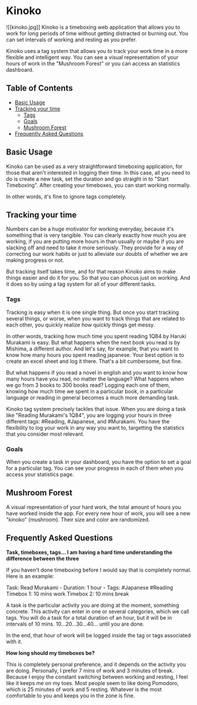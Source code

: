# Kinoko
![[kinoko.jpg]]
Kinoko is a timeboxing web application that allows you to work for long periods of time without getting distracted or burning out. You can set intervals of working and resting as you prefer.

Kinoko uses a tag system that allows you to track your work time in a more flexible and intelligent way. You can see a visual representation of your hours of work in the "Mushroom Forest" or you can access an statistics dashboard.

## Table of Contents

*   [Basic Usage](#basic-usage)
*   [Tracking your time](#tracking-your-time)
    *   [Tags](#tags)
    *   [Goals](#goals)
    *   [Mushroom Forest](#mushroom-forest)
*   [Frequently Asked Questions](#frequently-asked-questions)
<!-- *   [Screenshots](#screenshots) -->

## Basic Usage

Kinoko can be used as a very straightforward timeboxing application, for those that aren't interested in logging their time. In this case, all you need to do is create a new task, set the duration and go straight in to "Start Timeboxing". After creating your timeboxes, you can start working normally.

In other words, it's fine to ignore tags completely.

## Tracking your time

Numbers can be a huge motivator for working everyday, because it's something that is very tangible. You can clearly exactly how much you are working, if you are putting more hours in than usually or maybe if you are slacking off and need to take it more seriously. They provide for a way of correcting our work habits or just to alleviate our doubts of whether we are making progress or not.

But tracking itself takes time, and for that reason Kinoko aims to make things easier and do it for you. So that you can phocus just on working. And it does so by using a tag system for all of your different tasks.

### Tags

Tracking is easy when it is one single thing. But once you start tracking several things, or worse, when you want to track things that are related to each other, you quickly realize how quickly things get messy.

In other words, tracking how much time you spent reading 1Q84 by Haruki Murakami is easy. But what happens when the next book you read is by Mishima, a different author. And let's say, for example, that you want to know how many hours you spent reading japanese. Your best option is to create an excel sheet and log it there. That's a bit cumbersome, but fine.

But what happens if you read a novel in english and you want to know how many hours have you read, no matter the language? What happens when we go from 3 books to 300 books read? Logging each one of them, knowing how much time we spent in a particular book, in a particular language or reading in general becomes a much more demanding task.

Kinoko tag system precisely tackles that issue. When you are doing a task like "Reading Murakami's 1Q84", you are logging your hours in three different tags: #Reading, #Japanese, and #Murakami. You have the flexibility to log your work in any way you want to, targetting the statistics that you consider most relevant.

### Goals

When you create a task in your dashboard, you have the option to set a goal for a particular tag. You can see your progress in each of them when you access your statistics page.



## Mushroom Forest

A visual representation of your hard work, the total amount of hours you have worked inside the app. For every new hour of work, you will see a new "kinoko" (mushroom). Their size and color are randomized.

## Frequently Asked Questions

**Task, timeboxes, tags... I am having a hard time understanding the difference between the three**

If you haven't done timeboxing before I would say that is completely normal. Here is an example:

Task: Read Murakami - Duration: 1 hour - Tags: #Japanese #Reading
Timebox 1: 10 mins work
Timebox 2: 10 mins break

A task is the particular activity you are doing at the moment, something concrete. This activity can enter in one or several categories, which we call tags. You will do a task for a total duration of an hour, but it will be in intervals of 10 mins. 10...20...30...40... until you are done.

In the end, that hour of work will be logged inside the tag or tags associated with it.

**How long should my timeboxes be?**

This is completely personal preference, and it depends on the activity you are doing. Personally, I prefer 7 mins of work and 3 minutes of break. Because I enjoy the constant switching between working and resting, I feel like it keeps me on my toes. Most people seem to like doing Pomodoro, which is 25 minutes of work and 5 resting. Whatever is the most comfortable to you and keeps you in the zone is fine.

<!-- ## Screenshots -->
